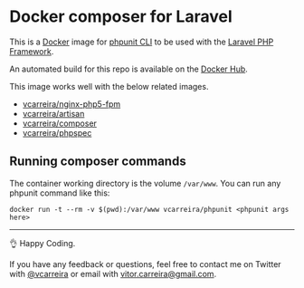 # Docker composer for Laravel

This is a [Docker](http://www.docker.com) image for [phpunit CLI](https://phpunit.de/) to be used with the [Laravel PHP Framework](http://laravel.com/).

An automated build for this repo is available on the [Docker Hub](https://registry.hub.docker.com/u/vcarreira/phpunit/).

This image works well with the below related images.

  - [vcarreira/nginx-php5-fpm](https://registry.hub.docker.com/u/vcarreira/nginx-php5-fpm)
  - [vcarreira/artisan](https://registry.hub.docker.com/u/vcarreira/artisan)
  - [vcarreira/composer](https://registry.hub.docker.com/u/vcarreira/composer)
  - [vcarreira/phpspec](https://registry.hub.docker.com/u/vcarreira/phpspec)

## Running composer commands
The container working directory is the volume ```/var/www```. You can run any phpunit command like this:

```
docker run -t --rm -v $(pwd):/var/www vcarreira/phpunit <phpunit args here>
```

---

:ok_hand: Happy Coding.

If you have any feedback or questions, feel free to contact me on Twitter with [@vcarreira](https://twitter.com/vcarreira) or email with [vitor.carreira@gmail.com](mailto:vitor.carreira@gmail.com).
